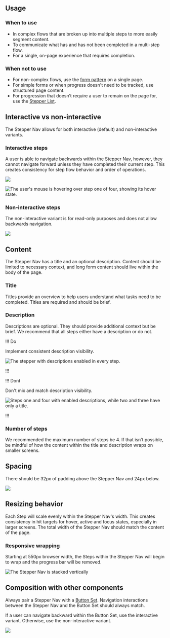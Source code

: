 ## Usage

### When to use

- In complex flows that are broken up into multiple steps to more easily segment content.
- To communicate what has and has not been completed in a multi-step flow.
- For a single, on-page experience that requires completion.

### When not to use 

- For non-complex flows, use the [form pattern](/patterns/form-patterns) on a single page.
- For simple forms or when progress doesn't need to be tracked, use structured page content.
- For progression that doesn’t require a user to remain on the page for, use the [Stepper List](/components/stepper/list).

## Interactive vs non-interactive

The Stepper Nav allows for both interactive (default) and non-interactive variants. 

### Interactive steps

A user is able to navigate backwards within the Stepper Nav, however, they cannot navigate forward unless they have completed their current step. This creates consistency for step flow behavior and order of operations.

![](/assets/components/stepper/navigation/stepper-navigation-interactive-steps.png)

![The user's mouse is hovering over step one of four, showing its hover state.](/assets/components/stepper/navigation/stepper-navigation-interactive-backwards-movement.png)

### Non-interactive steps

The non-interactive variant is for read-only purposes and does not allow backwards navigation.

![](/assets/components/stepper/navigation/stepper-navigation-non-interactive-steps.png)

## Content

The Stepper Nav has a title and an optional description. Content should be limited to necessary context, and long form content should live within the body of the page.

### Title

Titles provide an overview to help users understand what tasks need to be completed. Titles are required and should be brief.

### Description

Descriptions are optional. They should provide additional context but be brief. We recommend that all steps either have a description or do not.

!!! Do

Implement consistent description visibility.

![The stepper with descriptions enabled in every step.](/assets/components/stepper/navigation/stepper-navigation-description-do.png)

!!!

!!! Dont

Don't mix and match description visibility.

![Steps one and four with enabled descriptions, while two and three have only a title.](/assets/components/stepper/navigation/stepper-navigation-description-dont.png)

!!!

### Number of steps

We recommended the maximum number of steps be 4. If that isn’t possible, be mindful of how the content within the title and description wraps on smaller screens.

## Spacing

There should be 32px of padding above the Stepper Nav and 24px below.

![](/assets/components/stepper/navigation/stepper-navigation-spacing-example.png)

## Resizing behavior

Each Step will scale evenly within the Stepper Nav's width. This creates consistency in hit targets for hover, active and focus states, especially in larger screens. The total width of the Stepper Nav should match the content of the page.

### Responsive wrapping

Starting at 550px browser width, the Steps within the Stepper Nav will begin to wrap and the progress bar will be removed.

![The Stepper Nav is stacked vertically](/assets/components/stepper/navigation/stepper-navigation-responsive-behavior.png)

## Composition with other components

Always pair a Stepper Nav with a [Button Set](/components/button-set). Navigation interactions between the Stepper Nav and the Button Set should always match. 

If a user can navigate backward within the Button Set, use the interactive variant. Otherwise, use the non-interactive variant.

![](/assets/components/stepper/navigation/stepper-navigation-matching-experiences.png)